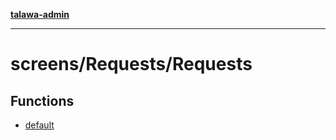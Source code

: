 [**talawa-admin**](../../../README.md)

***

# screens/Requests/Requests

## Functions

- [default](functions/default.md)
